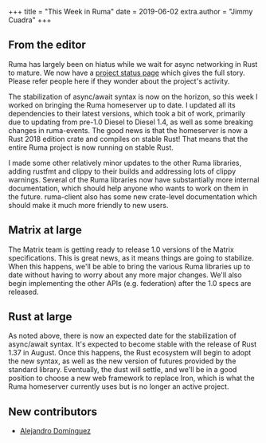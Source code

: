 +++
title = "This Week in Ruma"
date = 2019-06-02
extra.author = "Jimmy Cuadra"
+++

## From the editor

Ruma has largely been on hiatus while we wait for async networking in Rust to mature.
We now have a [project status page](https://www.ruma.io/status/) which gives the full story.
Please refer people here if they wonder about the project's activity.

The stabilization of async/await syntax is now on the horizon, so this week I worked on bringing the Ruma homeserver up to date.
I updated all its dependencies to their latest versions, which took a bit of work, primarily due to updating from pre-1.0 Diesel to Diesel 1.4, as well as some breaking changes in ruma-events.
The good news is that the homeserver is now a Rust 2018 edition crate and compiles on stable Rust!
That means that the entire Ruma project is now running on stable Rust.

I made some other relatively minor updates to the other Ruma libraries, adding rustfmt and clippy to their builds and addressing lots of clippy warnings.
Several of the Ruma libraries now have substantially more internal documentation, which should help anyone who wants to work on them in the future.
ruma-client also has some new crate-level documentation which should make it much more friendly to new users.

## Matrix at large

The Matrix team is getting ready to release 1.0 versions of the Matrix specifications.
This is great news, as it means things are going to stabilize.
When this happens, we'll be able to bring the various Ruma libraries up to date without having to worry about any more major changes.
We'll also begin implementing the other APIs (e.g. federation) after the 1.0 specs are released.

## Rust at large

As noted above, there is now an expected date for the stabilization of async/await syntax.
It's expected to become stable with the release of Rust 1.37 in August.
Once this happens, the Rust ecosystem will begin to adopt the new syntax, as well as the new version of futures provided by the standard library.
Eventually, the dust will settle, and we'll be in a good position to choose a new web framework to replace Iron, which is what the Ruma homeserver currently uses but is no longer an active project.

## New contributors

* [Alejandro Domínguez](https://github.com/aledomu)
